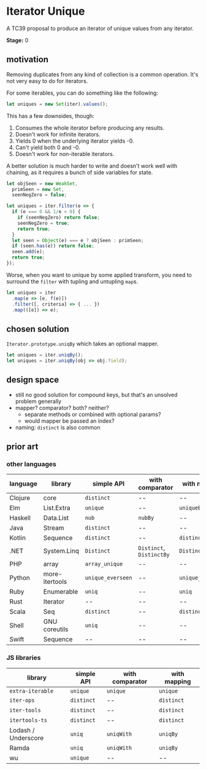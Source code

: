 Iterator Unique
===============

A TC39 proposal to produce an iterator of unique values from any iterator.

**Stage:** 0

## motivation

Removing duplicates from any kind of collection is a common operation. It's not very easy to do for iterators.

For some iterables, you can do something like the following:

```js
let uniques = new Set(iter).values();
```

This has a few downsides, though:

1. Consumes the whole iterator before producing any results.
1. Doesn't work for infinite iterators.
1. Yields 0 when the underlying iterator yields -0.
1. Can't yield both 0 and -0.
1. Doesn't work for non-iterable iterators.

A better solution is much harder to write and doesn't work well with chaining, as it requires a bunch of side variables for state.

```js
let objSeen = new WeakSet,
  primSeen = new Set,
  seenNegZero = false;

let uniques = iter.filter(e => {
  if (e === 0 && 1/e < 0) {
    if (seenNegZero) return false;
    seenNegZero = true;
    return true;
  }
  let seen = Object(e) === e ? objSeen : primSeen;
  if (seen.has(e)) return false;
  seen.add(e);
  return true;
});
```

Worse, when you want to unique by some applied transform, you need to surround the `filter` with tupling and untupling `map`s.

```js
let uniques = iter
  .map(e => [e, f(e)])
  .filter([, criteria] => { ... })
  .map(([e]) => e);
```

## chosen solution

`Iterator.prototype.uniqBy` which takes an optional mapper.

```js
let uniques = iter.uniqBy();
let uniques = iter.uniqBy(obj => obj.field);
```

## design space

* still no good solution for compound keys, but that's an unsolved problem generally
* mapper? comparator? both? neither?
  * separate methods or combined with optional params?
  * would mapper be passed an index?
* naming: `distinct` is also common

## prior art

### other languages

| language | library | simple API | with comparator | with mapping |
|----------|---------|------------|-----------------|--------------|
| Clojure | core | `distinct` | -- | -- |
| Elm | List.Extra | `unique` | -- | `uniqueBy` |
| Haskell | Data.List | `nub` | `nubBy` | -- |
| Java | Stream | `distinct` | -- | -- |
| Kotlin | Sequence | `distinct` | -- | `distinctBy` |
| .NET | System.Linq | `Distinct` | `Distinct`, `DistinctBy` | `DistinctBy` | 
| PHP | array | `array_unique` | -- | -- |
| Python | more-itertools | `unique_everseen` | -- | `unique_everseen` |
| Ruby | Enumerable | `uniq` | -- | `uniq` |
| Rust | Iterator | -- | -- | -- |
| Scala | Seq | `distinct` | -- | `distinctBy` |
| Shell | GNU coreutils | `uniq` | -- | -- |
| Swift | Sequence | -- | -- | -- |

### JS libraries

| library | simple API | with comparator | with mapping |
|---------|------------|-----------------|--------------|
| `extra-iterable` | `unique` | `unique` | `unique` |
| `iter-ops` | `distinct` | -- | `distinct` |
| `iter-tools` | `distinct` | -- | `distinct` |
| `itertools-ts` |  `distinct` | -- | `distinct` |
| Lodash / Underscore | `uniq` | `uniqWith` | `uniqBy` |
| Ramda | `uniq` | `uniqWith` | `uniqBy` |
| wu | `unique` | -- | -- |

